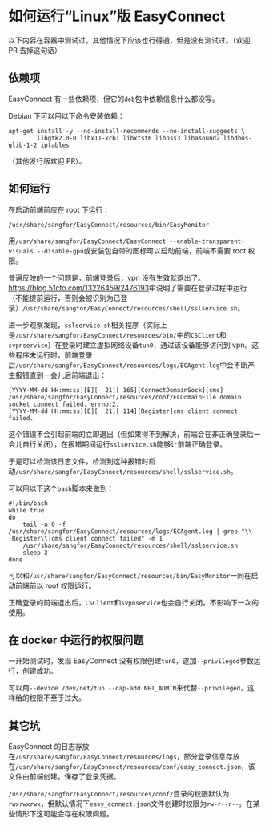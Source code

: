 # 如何运行“Linux”版 EasyConnect

以下内容在容器中测试过。其他情况下应该也行得通，但是没有测试过。（欢迎 PR 去掉这句话）

## 依赖项

EasyConnect 有一些依赖项，但它的`deb`包中依赖信息什么都没写。

Debian 下可以用以下命令安装依赖：
```
apt-get install -y --no-install-recommends --no-install-suggests \
        libgtk2.0-0 libx11-xcb1 libxtst6 libnss3 libasound2 libdbus-glib-1-2 iptables
```
（其他发行版欢迎 PR）。

## 如何运行

在启动前端前应在 root 下运行：
```
/usr/share/sangfor/EasyConnect/resources/bin/EasyMonitor
```

用`/usr/share/sangfor/EasyConnect/EasyConnect --enable-transparent-visuals --disable-gpu`或安装包自带的图标可以启动前端，前端不需要 root 权限。

普遍反映的一个问题是，前端登录后，vpn 没有生效就退出了。<https://blog.51cto.com/13226459/2476193>中说明了需要在登录过程中运行（不能提前运行，否则会被识别为已登录）`/usr/share/sangfor/EasyConnect/resources/shell/sslservice.sh`。

进一步观察发现，`sslservice.sh`相关程序（实际上是`/usr/share/sangfor/EasyConnect/resources/bin/`中的`CSClient`和`svpnservice`）在登录时建立虚拟网络设备`tun0`，通过该设备能够访问到 vpn。这些程序未运行时，前端登录后`/usr/share/sangfor/EasyConnect/resources/logs/ECAgent.log`中会不断产生报错直到一会儿后前端退出：
```
[YYYY-MM-dd HH:mm:ss][E][  21][ 165][ConnectDomainSock][cms] /usr/share/sangfor/EasyConnect/resources/conf/ECDomainFile domain socket connect failed, errno:2.
[YYYY-MM-dd HH:mm:ss][E][  21][ 114][Register]cms client connect failed.
```

这个错误不会引起前端的立即退出（但如果得不到解决，前端会在非正确登录后一会儿自行关闭），在报错期间运行`sslservice.sh`能够让前端正确登录。

于是可以检测该日志文件，检测到这种报错时启动`/usr/share/sangfor/EasyConnect/resources/shell/sslservice.sh`。

可以用以下这个`bash`脚本来做到：
```
#!/bin/bash
while true
do
	tail -n 0 -f /usr/share/sangfor/EasyConnect/resources/logs/ECAgent.log | grep "\\[Register\\]cms client connect failed" -m 1
	/usr/share/sangfor/EasyConnect/resources/shell/sslservice.sh
	sleep 2
done
```

可以和`/usr/share/sangfor/EasyConnect/resources/bin/EasyMonitor`一同在启动前端前以 root 权限运行。

正确登录的前端退出后，`CSClient`和`svpnservice`也会自行关闭，不影响下一次的使用。

## 在 docker 中运行的权限问题

一开始测试时，发现 EasyConnect 没有权限创建`tun0`，遂加`--privileged`参数运行，创建成功。

可以用`--device /dev/net/tun --cap-add NET_ADMIN`来代替`--privileged`，这样给的权限不至于过大。

## 其它坑

EasyConnect 的日志存放在`/usr/share/sangfor/EasyConnect/resources/logs`，部分登录信息存放在`/usr/share/sangfor/EasyConnect/resources/conf/easy_connect.json`，该文件由前端创建，保存了登录凭据。

`/usr/share/sangfor/EasyConnect/resources/conf/`目录的权限默认为`rwxrwxrwx`，但默认情况下`easy_connect.json`文件创建时权限为`rw-r--r--`。在某些情形下这可能会存在权限问题。
